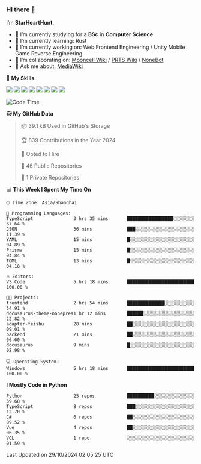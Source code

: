 ### Hi there 👋

I’m **StarHeartHunt**.

- 🏫 I’m currently studying for a **BSc** in **Computer Science**
- 🌱 I’m currently learning: Rust
- 🔭 I’m currently working on: Web Frontend Engineering / Unity Mobile Game Reverse Engineering
- 👯 I’m collaborating on: [Mooncell Wiki](https://fgo.wiki/) / [PRTS Wiki](http://prts.wiki/) / [NoneBot](https://github.com/nonebot)
- 💬 Ask me about: [MediaWiki](https://www.mediawiki.org)

🌟 **My Skills**

![](https://img.shields.io/badge/-Python-3e74a2?style=flat-square&logo=Python&logoColor=fff)
![](https://img.shields.io/badge/-Node.js-339933?style=flat-square&logo=node.js&logoColor=fff)
![](https://img.shields.io/badge/-Vue-4fc08d?style=flat-square&logo=vue.js&logoColor=fff)
![](https://img.shields.io/badge/-React-2d98ce?style=flat-square&logo=React&logoColor=fff)
![](https://img.shields.io/badge/-TypeScript-3178C6?style=flat-square&logo=TypeScript&logoColor=fff)
![](https://img.shields.io/badge/-Docker-2496ED?style=flat-square&logo=Docker&logoColor=fff)
![](https://img.shields.io/badge/-Linux-000000?style=flat-square&logo=Linux&logoColor=fff)
![](https://img.shields.io/badge/-Dotnet-512bd4?style=flat-square&logo=.net&logoColor=fff)

<!--START_SECTION:waka-->
![Code Time](http://img.shields.io/badge/Code%20Time-1%2C373%20hrs%204%20mins-blue)

**🐱 My GitHub Data** 

> 📦 39.1 kB Used in GitHub's Storage 
 > 
> 🏆 839 Contributions in the Year 2024
 > 
> 💼 Opted to Hire
 > 
> 📜 46 Public Repositories 
 > 
> 🔑 1 Private Repositories 
 > 
📊 **This Week I Spent My Time On** 

```text
🕑︎ Time Zone: Asia/Shanghai

💬 Programming Languages: 
TypeScript               3 hrs 35 mins       █████████████████░░░░░░░░   67.64 % 
JSON                     36 mins             ███░░░░░░░░░░░░░░░░░░░░░░   11.39 % 
YAML                     15 mins             █░░░░░░░░░░░░░░░░░░░░░░░░   04.89 % 
Prisma                   15 mins             █░░░░░░░░░░░░░░░░░░░░░░░░   04.84 % 
TOML                     13 mins             █░░░░░░░░░░░░░░░░░░░░░░░░   04.18 % 

🔥 Editors: 
VS Code                  5 hrs 18 mins       █████████████████████████   100.00 % 

🐱‍💻 Projects: 
frontend                 2 hrs 54 mins       ██████████████░░░░░░░░░░░   54.91 % 
docusaurus-theme-nonepres1 hr 12 mins        ██████░░░░░░░░░░░░░░░░░░░   22.82 % 
adapter-feishu           28 mins             ██░░░░░░░░░░░░░░░░░░░░░░░   09.01 % 
backend                  21 mins             ██░░░░░░░░░░░░░░░░░░░░░░░   06.60 % 
docusaurus               9 mins              █░░░░░░░░░░░░░░░░░░░░░░░░   02.98 % 

💻 Operating System: 
Windows                  5 hrs 18 mins       █████████████████████████   100.00 % 
```

**I Mostly Code in Python** 

```text
Python                   25 repos            ██████████░░░░░░░░░░░░░░░   39.68 % 
TypeScript               8 repos             ███░░░░░░░░░░░░░░░░░░░░░░   12.70 % 
C#                       6 repos             ██░░░░░░░░░░░░░░░░░░░░░░░   09.52 % 
Vue                      4 repos             ██░░░░░░░░░░░░░░░░░░░░░░░   06.35 % 
VCL                      1 repo              ░░░░░░░░░░░░░░░░░░░░░░░░░   01.59 % 
```




 Last Updated on 29/10/2024 02:05:25 UTC
<!--END_SECTION:waka-->
